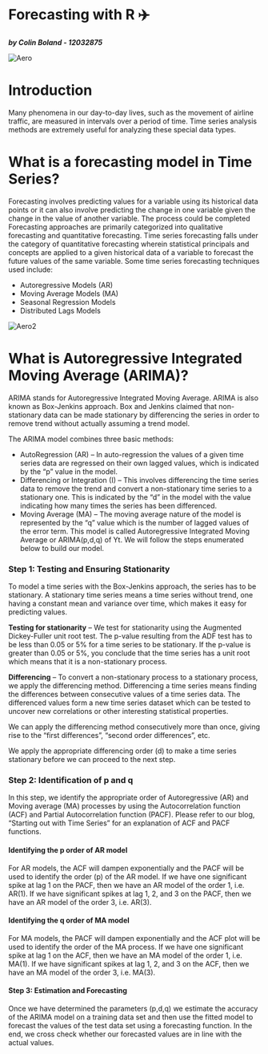 # __Forecasting with R__  :airplane:

***by Colin Boland - 12032875***

![Aero](https://github.com/ULStats/MA4128Assessment-2018/blob/master/air.jpg)

# Introduction

Many phenomena in our day-to-day lives, such as the movement of airline traffic, are measured in intervals over a period of time. Time series analysis methods are extremely useful for analyzing these special data types. 

# What is a forecasting model in Time Series?

Forecasting involves predicting values for a variable using its historical data points or it can also involve predicting the change in one variable given the change in the value of another variable. The process could be completed Forecasting approaches are primarily categorized into qualitative forecasting and quantitative forecasting. Time series forecasting falls under the category of quantitative forecasting wherein statistical principals and concepts are applied to a given historical data of a variable to forecast the future values of the same variable. Some time series forecasting techniques used include:
  - Autoregressive Models (AR)
  - Moving Average Models (MA)
  - Seasonal Regression Models
  - Distributed Lags Models
  
![Aero2](https://github.com/ULStats/MA4128Assessment-2018/blob/master/airline_passengers.png)

# What is Autoregressive Integrated Moving Average (ARIMA)?
ARIMA stands for Autoregressive Integrated Moving Average. ARIMA is also known as Box-Jenkins approach. Box and Jenkins claimed that non-stationary data can be made stationary by differencing the series in order to remove trend without actually assuming a trend model.

The ARIMA model combines three basic methods:

  * AutoRegression (AR) – In auto-regression the values of a given time series data are regressed on their own lagged values, which is indicated by the “p” value in the model.
  * Differencing or Integration (I) – This involves differencing the time series data to remove the trend and convert a non-stationary time series to a stationary one. This is indicated by the “d” in the model with the value indicating how many times the series has been differenced. 
  * Moving Average (MA) – The moving average nature of the model is represented by the “q” value which is the number of lagged values of the error term.
This model is called Autoregressive Integrated Moving Average or ARIMA(p,d,q) of Yt.  We will follow the steps enumerated below to build our model.

### Step 1: Testing and Ensuring Stationarity

To model a time series with the Box-Jenkins approach, the series has to be stationary. A stationary time series means a time series without trend, one having a constant mean and variance over time, which makes it easy for predicting values.

**Testing for stationarity** – We test for stationarity using the Augmented Dickey-Fuller unit root test. The p-value resulting from the ADF test has to be less than 0.05 or 5% for a time series to be stationary. If the p-value is greater than 0.05 or 5%, you conclude that the time series has a unit root which means that it is a non-stationary process.

**Differencing** – To convert a non-stationary process to a stationary process, we apply the differencing method. Differencing a time series means finding the differences between consecutive values of a time series data. The differenced values form a new time series dataset which can be tested to uncover new correlations or other interesting statistical properties.

We can apply the differencing method consecutively more than once, giving rise to the “first differences”, “second order differences”, etc.

We apply the appropriate differencing order (d) to make a time series stationary before we can proceed to the next step.

### Step 2: Identification of p and q

In this step, we identify the appropriate order of Autoregressive (AR) and Moving average (MA) processes by using the Autocorrelation function (ACF) and Partial Autocorrelation function (PACF).  Please refer to our blog, “Starting out with Time Series” for an explanation of ACF and PACF functions.

#### Identifying the p order of AR model

For AR models, the ACF will dampen exponentially and the PACF will be used to identify the order (p) of the AR model. If we have one significant spike at lag 1 on the PACF, then we have an AR model of the order 1, i.e. AR(1). If we have significant spikes at lag 1, 2, and 3 on the PACF, then we have an AR model of the order 3, i.e. AR(3).

#### Identifying the q order of MA model

For MA models, the PACF will dampen exponentially and the ACF plot will be used to identify the order of the MA process. If we have one significant spike at lag 1 on the ACF, then we have an MA model of the order 1, i.e. MA(1). If we have significant spikes at lag 1, 2, and 3 on the ACF, then we have an MA model of the order 3, i.e. MA(3).

#### Step 3: Estimation and Forecasting

Once we have determined the parameters (p,d,q) we estimate the accuracy of the ARIMA model on a training data set and then use the fitted model to forecast the values of the test data set using a forecasting function. In the end, we cross check whether our forecasted values are in line with the actual values.
